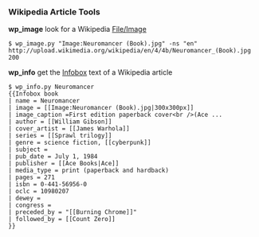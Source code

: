 ### Wikipedia Article Tools

**wp_image** look for a Wikipedia [File/Image](https://en.wikipedia.org/wiki/Help:Files)

    $ wp_image.py "Image:Neuromancer (Book).jpg" -ns "en"
    http://upload.wikimedia.org/wikipedia/en/4/4b/Neuromancer_(Book).jpg
    200

**wp_info** get the [Infobox](https://en.wikipedia.org/wiki/Help:Infobox) text of a Wikipedia article

    $ wp_info.py Neuromancer
    {{Infobox book
    | name = Neuromancer
    | image = [[Image:Neuromancer (Book).jpg|300x300px]]
    | image_caption =First edition paperback cover<br />(Ace ...
    | author = [[William Gibson]]
    | cover_artist = [[James Warhola]]
    | series = [[Sprawl trilogy]]
    | genre = science fiction, [[cyberpunk]]
    | subject =
    | pub_date = July 1, 1984
    | publisher = [[Ace Books|Ace]]
    | media_type = print (paperback and hardback)
    | pages = 271
    | isbn = 0-441-56956-0
    | oclc = 10980207
    | dewey =
    | congress =
    | preceded_by = "[[Burning Chrome]]"
    | followed_by = [[Count Zero]]
    }}

